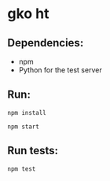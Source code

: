 # gko ht

## Dependencies:
* npm
* Python for the test server


## Run:

`npm install`

`npm start`


## Run tests:

`npm test`
